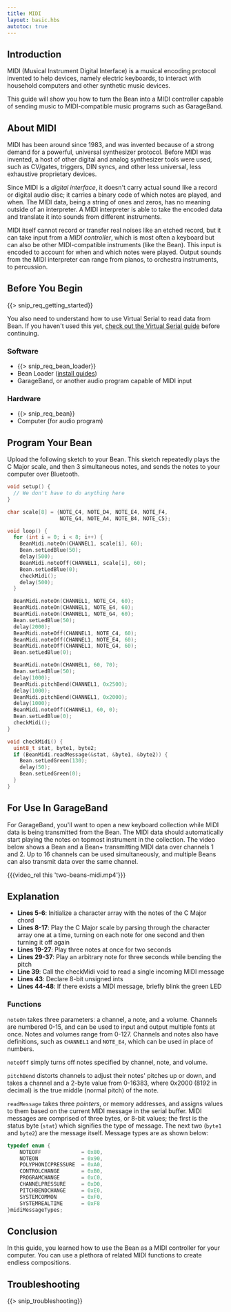 ```yaml
---
title: MIDI
layout: basic.hbs
autotoc: true
---
```


## Introduction

MIDI (Musical Instrument Digital Interface) is a musical encoding protocol invented to help devices, namely electric keyboards, to interact with household computers and other synthetic music devices.

This guide will show you how to turn the Bean into a MIDI controller capable of sending music to MIDI-compatible music programs such as GarageBand.

## About MIDI

MIDI has been around since 1983, and was invented because of a strong demand for a powerful, universal synthesizer protocol. Before MIDI was invented, a host of other digital and analog synthesizer tools were used, such as CV/gates, triggers, DIN syncs, and other less universal, less exhaustive proprietary devices.

Since MIDI is a *digital interface*, it doesn't carry actual sound like a record or digital audio disc; it carries a binary code of which notes are played, and when. The MIDI data, being a string of ones and zeros, has no meaning outside of an interpreter. A MIDI interpreter is able to take the encoded data and translate it into sounds from different instruments.

MIDI itself cannot record or transfer real noises like an etched record, but it can take input from a *MIDI controller*, which is most often a keyboard but can also be other MIDI-compatible instruments (like the Bean). This input is encoded to account for when and which notes were played. Output sounds from the MIDI interpreter can range from pianos, to orchestra instruments, to percussion.

## Before You Begin

{{> snip_req_getting_started}}

You also need to understand how to use Virtual Serial to read data from Bean. If you haven't used this yet, [check out the Virtual Serial guide](../virtual-serial/) before continuing.

### Software

* {{> snip_req_bean_loader}}
* Bean Loader ([install guides](../../getting-started/intro/#next-steps))
* GarageBand, or another audio program capable of MIDI input

### Hardware

* {{> snip_req_bean}}
* Computer (for audio program)

## Program Your Bean

Upload the following sketch to your Bean. This sketch repeatedly plays the C Major scale, and then 3 simultaneous notes, and sends the notes to your computer over Bluetooth.

```cpp
void setup() {
  // We don't have to do anything here
}

char scale[8] = {NOTE_C4, NOTE_D4, NOTE_E4, NOTE_F4,
                 NOTE_G4, NOTE_A4, NOTE_B4, NOTE_C5};

void loop() {
  for (int i = 0; i < 8; i++) {
    BeanMidi.noteOn(CHANNEL1, scale[i], 60);
    Bean.setLedBlue(50);
    delay(500);
    BeanMidi.noteOff(CHANNEL1, scale[i], 60);
    Bean.setLedBlue(0);
    checkMidi();
    delay(500);
  }

  BeanMidi.noteOn(CHANNEL1, NOTE_C4, 60);
  BeanMidi.noteOn(CHANNEL1, NOTE_E4, 60);
  BeanMidi.noteOn(CHANNEL1, NOTE_G4, 60);
  Bean.setLedBlue(50);
  delay(2000);
  BeanMidi.noteOff(CHANNEL1, NOTE_C4, 60);
  BeanMidi.noteOff(CHANNEL1, NOTE_E4, 60);
  BeanMidi.noteOff(CHANNEL1, NOTE_G4, 60);
  Bean.setLedBlue(0);

  BeanMidi.noteOn(CHANNEL1, 60, 70);
  Bean.setLedBlue(50);
  delay(1000);
  BeanMidi.pitchBend(CHANNEL1, 0x2500);
  delay(1000);
  BeanMidi.pitchBend(CHANNEL1, 0x2000);
  delay(1000);
  BeanMidi.noteOff(CHANNEL1, 60, 0);
  Bean.setLedBlue(0);	
  checkMidi();
}

void checkMidi() {
  uint8_t stat, byte1, byte2;
  if (BeanMidi.readMessage(&stat, &byte1, &byte2)) {
    Bean.setLedGreen(130);
    delay(50);
    Bean.setLedGreen(0);
  }
}
```

## For Use In GarageBand

For GarageBand, you'll want to open a new keyboard collection while MIDI data is being transmitted from the Bean. The MIDI data should automatically start playing the notes on topmost instrument in the collection. The video below shows a Bean and a Bean+ transmitting MIDI data over channels 1 and 2. Up to 16 channels can be used simultaneously, and multiple Beans can also transmit data over the same channel. 

{{{video_rel this 'two-beans-midi.mp4'}}}

## Explanation

* **Lines 5-6**: Initialize a character array with the notes of the C Major chord
* **Lines 8-17**: Play the C Major scale by parsing through the character array one at a time, turning on each note for one second and then turning it off again
* **Lines 19-27**: Play three notes at once for two seconds
* **Lines 29-37**: Play an arbitrary note for three seconds while bending the pitch
* **Line 39**: Call the checkMidi void to read a single incoming MIDI message
* **Lines 43**: Declare 8-bit unsigned ints
* **Lines 44-48**: If there exists a MIDI message, briefly blink the green LED

### Functions

`noteOn` takes three parameters: a channel, a note, and a volume. Channels are numbered 0-15, and can be used to input and output multiple fonts at once. Notes and volumes range from 0-127. Channels and notes also have definitions, such as `CHANNEL1` and `NOTE_E4`, which can be used in place of numbers.

`noteOff` simply turns off notes specified by channel, note, and volume.

`pitchBend` distorts channels to adjust their notes' pitches up or down, and takes a channel and a 2-byte value from 0-16383, where 0x2000 (8192 in decimal) is the true middle (normal pitch) of the note.

`readMessage` takes three *pointers*, or memory addresses, and assigns values to them based on the current MIDI message in the serial buffer. MIDI messages are comprised of three bytes, or 8-bit values; the first is the status byte (`stat`) which signifies the type of message. The next two (`byte1` and `byte2`) are the message itself. Message types are as shown below:

```cpp
typedef enum {
    NOTEOFF             = 0x80,
    NOTEON              = 0x90,
    POLYPHONICPRESSURE  = 0xA0,
    CONTROLCHANGE       = 0xB0,
    PROGRAMCHANGE       = 0xC0,
    CHANNELPRESSURE     = 0xD0,
    PITCHBENDCHANGE     = 0xE0,
    SYSTEMCOMMON        = 0xF0,
    SYSTEMREALTIME      = 0xF8
}midiMessageTypes;
```

## Conclusion

In this guide, you learned how to use the Bean as a MIDI controller for your computer. You can use a plethora of related MIDI functions to create endless compositions.

## Troubleshooting

{{> snip_troubleshooting}}